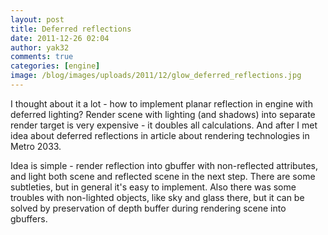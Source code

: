 ```yaml
---
layout: post
title: Deferred reflections
date: 2011-12-26 02:04
author: yak32
comments: true
categories: [engine]
image: /blog/images/uploads/2011/12/glow_deferred_reflections.jpg
---
```

I thought about it a lot - how to implement planar reflection in engine with deferred lighting? Render scene with lighting (and shadows) into separate render target is very expensive - it doubles all calculations. And after I met idea about deferred reflections in article about rendering technologies in Metro 2033.

Idea is simple - render reflection into gbuffer with non-reflected attributes, and light both scene and reflected scene in the next step. There are some subtleties, but in general it's easy to implement. Also there was some troubles with non-lighted objects, like sky and glass there, but it can be solved by preservation of depth buffer during rendering scene into gbuffers.

&nbsp;
